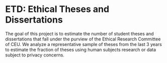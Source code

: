 # ETD: Ethical Theses and Dissertations
The goal of this project is to estimate the number of student theses and dissertations that fall under the purview of the Ethical Research Committee of CEU. We analyze a representative sample of theses from the last 3 years to estimate the fraction of theses using human subjects research or data subject to privacy concerns.
